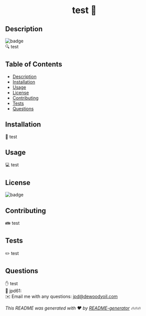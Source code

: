 
<h1 align="center">test 👋</h1>

## Description
![badge](https://img.shields.io/badge/license-ISC-brightgreen)<br />
🔍 test

## Table of Contents
- [Description](#description)
- [Installation](#installation)
- [Usage](#usage)
- [License](#license)
- [Contributing](#contributing)
- [Tests](#tests)
- [Questions](#questions)

## Installation
💾 test

## Usage
💻 test

## License
![badge](https://img.shields.io/badge/license-ISC-brightgreen)

## Contributing
👪 test

## Tests
✏️ test

## Questions
✋ test<br />
🚶 jpd61:<br />
✉️ Email me with any questions: jpd@dewoodyoil.com<br />

_This README was generated with ❤️ by [README-generator](https://github.com/jpd61/README-generator) 🔥🔥🔥_
    
